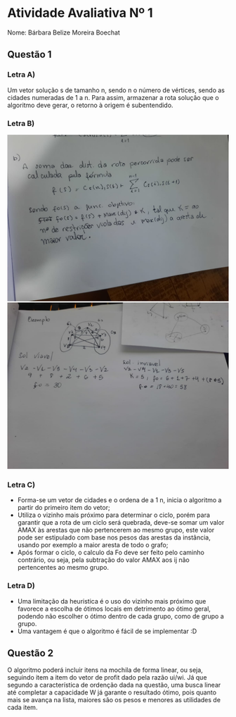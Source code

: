 # Atividade Avaliativa Nº 1

Nome: Bárbara Belize Moreira Boechat 
## Questão 1
  ### Letra A) 
  Um vetor solução s de tamanho n, sendo n o número de vértices, sendo as cidades numeradas de 1 a n. Para assim, armazenar a rota solução que o algoritmo deve gerar, o retorno à origem é subentendido.  
  
  ### Letra B)
  ![alt text](https://raw.githubusercontent.com/Niehaus/heuristicas-metaheuristicas/master/Atividade-Avaliativa1/WhatsApp%20Image%202020-09-25%20at%2023.50.43(1).jpeg)
  ![alt text](https://raw.githubusercontent.com/Niehaus/heuristicas-metaheuristicas/master/Atividade-Avaliativa1/WhatsApp%20Image%202020-09-25%20at%2023.50.43.jpeg)

    
 ### Letra C)
  - Forma-se um vetor de cidades e o ordena de a 1 n, inicia o algoritmo a partir do primeiro item do vetor;
  - Utiliza o vizinho mais próximo para determinar o ciclo, porém para garantir que a rota de um ciclo será quebrada, deve-se somar um valor AMAX às arestas que não pertencerem ao mesmo grupo, este valor pode ser estipulado com base nos pesos das arestas da instância, usando por exemplo a maior aresta de todo o grafo;
  - Após formar o ciclo, o calculo da Fo deve ser feito pelo caminho contrário, ou seja, pela subtração do valor AMAX aos ij não pertencentes ao mesmo grupo.
  
### Letra D)
  - Uma limitação da heuristica é o uso do vizinho mais próximo que favorece a escolha de ótimos locais em detrimento ao ótimo geral, podendo não escolher o ótimo dentro de cada grupo, como de grupo a grupo. 
  - Uma vantagem é que o algoritmo é fácil de se implementar :D
  
## Questão 2
O algoritmo poderá incluir itens na mochila de forma linear, ou seja, seguindo item a item do vetor de profit dado pela razão ui/wi. Já que segundo a característica de ordenção dada na questão, uma busca linear até completar a capacidade W já garante o resultado ótimo, pois quanto mais se avança na lista, maiores são os pesos e menores as utilidades de cada item. 

